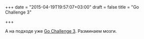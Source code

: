 +++
date = "2015-04-19T19:57:07+03:00"
draft = false
title = "Go Challenge 3"

+++

<p>А на подходе уже&nbsp;<a href="http://golang-challenge.com/go-challenge3/">Go Challenge 3</a>. Разминаем мозги.</p>

